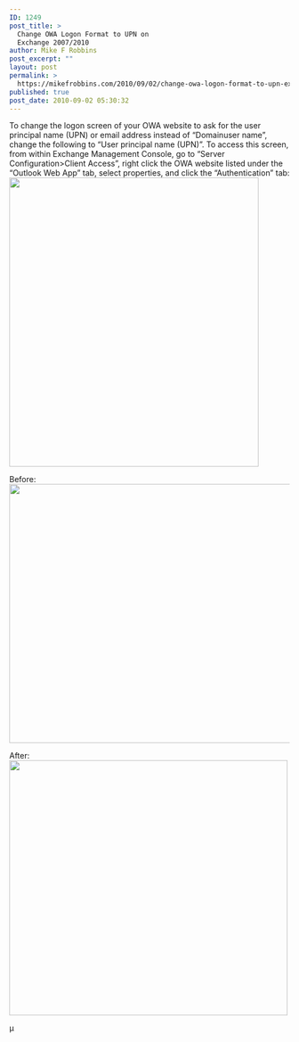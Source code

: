 ```yaml
---
ID: 1249
post_title: >
  Change OWA Logon Format to UPN on
  Exchange 2007/2010
author: Mike F Robbins
post_excerpt: ""
layout: post
permalink: >
  https://mikefrobbins.com/2010/09/02/change-owa-logon-format-to-upn-exchange-2007-2010/
published: true
post_date: 2010-09-02 05:30:32
---
```

To change the logon screen of your OWA website to ask for the user principal name (UPN) or email address instead of “Domainuser name”, change the following to “User principal name (UPN)”. To access this screen, from within Exchange Management Console, go to “Server Configuration&gt;Client Access”, right click the OWA website listed under the “Outlook Web App” tab, select properties, and click the “Authentication” tab:
<a href="http://mikefrobbins.com/wp-content/uploads/2010/09/owaupn1.jpg"><img class="alignnone size-full wp-image-1252" title="owaupn1" src="http://mikefrobbins.com/wp-content/uploads/2010/09/owaupn1.jpg" alt="" width="448" height="519" /></a>

<a href="http://mikefrobbins.com/wp-content/uploads/2010/09/owaupn1.jpg"></a>Before:
<a href="http://mikefrobbins.com/wp-content/uploads/2010/09/owaupn2.jpg"><img class="alignnone size-full wp-image-1253" title="owaupn2" src="http://mikefrobbins.com/wp-content/uploads/2010/09/owaupn2.jpg" alt="" width="507" height="465" /></a>

<a href="http://mikefrobbins.com/wp-content/uploads/2010/09/owaupn2.jpg"></a>After:
<a href="http://mikefrobbins.com/wp-content/uploads/2010/09/owaupn3.jpg"><img class="alignnone size-full wp-image-1251" title="owaupn3" src="http://mikefrobbins.com/wp-content/uploads/2010/09/owaupn3.jpg" alt="" width="500" height="458" /></a>

<a href="http://mikefrobbins.com/wp-content/uploads/2010/09/owaupn3.jpg"></a>µ